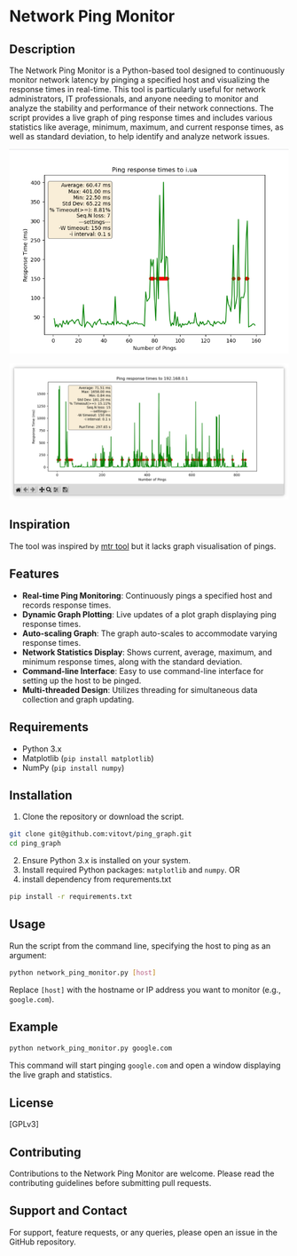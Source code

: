 # Network Ping Monitor

## Description

The Network Ping Monitor is a Python-based tool designed to continuously monitor network latency by pinging a specified host and visualizing the response times in real-time. This tool is particularly useful for network administrators, IT professionals, and anyone needing to monitor and analyze the stability and performance of their network connections. The script provides a live graph of ping response times and includes various statistics like average, minimum, maximum, and current response times, as well as standard deviation, to help identify and analyze network issues.

![Ping Monitor main window](screenshots/main_window.png?raw=true)

![Ping Monitor main window](screenshots/screenshot2.png?raw=true)

## Inspiration
The tool was inspired by [mtr tool](https://github.com/traviscross/mtr) but it lacks graph visualisation of pings.

## Features

- **Real-time Ping Monitoring**: Continuously pings a specified host and records response times.
- **Dynamic Graph Plotting**: Live updates of a plot graph displaying ping response times.
- **Auto-scaling Graph**: The graph auto-scales to accommodate varying response times.
- **Network Statistics Display**: Shows current, average, maximum, and minimum response times, along with the standard deviation.
- **Command-line Interface**: Easy to use command-line interface for setting up the host to be pinged.
- **Multi-threaded Design**: Utilizes threading for simultaneous data collection and graph updating.

## Requirements

- Python 3.x
- Matplotlib (`pip install matplotlib`)
- NumPy (`pip install numpy`)

## Installation

1. Clone the repository or download the script.
```sh
git clone git@github.com:vitovt/ping_graph.git
cd ping_graph
```
2. Ensure Python 3.x is installed on your system.
3. Install required Python packages: `matplotlib` and `numpy`.
OR
3. install dependency from requrements.txt
```sh
pip install -r requirements.txt
```

## Usage

Run the script from the command line, specifying the host to ping as an argument:

```sh
python network_ping_monitor.py [host]
```

Replace `[host]` with the hostname or IP address you want to monitor (e.g., `google.com`).

## Example

```sh
python network_ping_monitor.py google.com
```

This command will start pinging `google.com` and open a window displaying the live graph and statistics.

## License

[GPLv3]

## Contributing

Contributions to the Network Ping Monitor are welcome. Please read the contributing guidelines before submitting pull requests.

## Support and Contact

For support, feature requests, or any queries, please open an issue in the GitHub repository.
